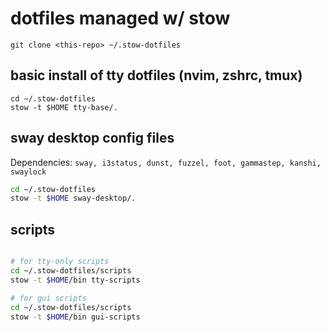# dotfiles managed w/ stow

```
git clone <this-repo> ~/.stow-dotfiles
```

## basic install of tty dotfiles (nvim, zshrc, tmux)

```
cd ~/.stow-dotfiles
stow -t $HOME tty-base/.
```


## sway desktop config files

Dependencies: `sway, i3status, dunst, fuzzel, foot, gammastep, kanshi, swaylock`

```sh
cd ~/.stow-dotfiles
stow -t $HOME sway-desktop/.
```

## scripts

```sh

# for tty-only scripts
cd ~/.stow-dotfiles/scripts
stow -t $HOME/bin tty-scripts

# for gui scripts
cd ~/.stow-dotfiles/scripts
stow -t $HOME/bin gui-scripts
```
